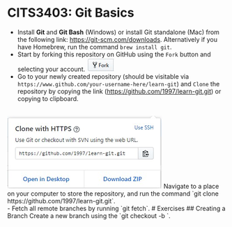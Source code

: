 # CITS3403: Git Basics
- Install <b>Git</b> and <b>Git Bash</b> (Windows) or install Git standalone (Mac) from the following link: https://git-scm.com/downloads. Alternatively if you have Homebrew, run the command `brew install git`.
- Start by forking this repository on GitHub using the `Fork` button and selecting your account.
<img src='src/fork.jpg'></img>
- Go to your newly created repository (should be visitable via `https://www.github.com/your-username-here/learn-git`) and `Clone` the repository by copying the link (https://github.com/1997/learn-git.git) or copying to clipboard.
<br>
<img src='src/clone.jpg'></img>
Navigate to a place on your computer to store the repository, and run the command `git clone https://github.com/1997/learn-git.git`.
<br>
- Fetch all remote branches by running `git fetch`.
# Exercises
## Creating a Branch
Create a new branch using the `git checkout -b <branchname>`.

